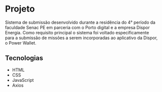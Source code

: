 # Projeto
Sistema de submissão desenvolvido durante a residência do 4° período da faculdade Senac PE em parceria com o Porto digital e a empresa Dispor Energia. Como requisito principal o sistema foi voltado especificamente para a submissão de missões a serem incorporadas ao aplicativo da Dispor, o Power Wallet.

## Tecnologias
- HTML
- CSS
- JavaScript
- Axios
  
